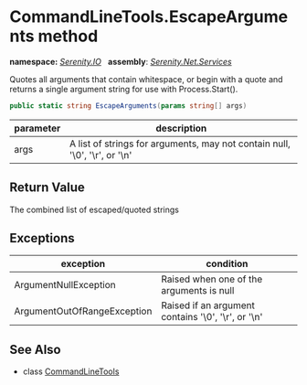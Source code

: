 # CommandLineTools.EscapeArguments method
**namespace:** *[Serenity.IO](../../README.md#serenity.io-namespace)*   **assembly**: *[Serenity.Net.Services](../../README.md)*

Quotes all arguments that contain whitespace, or begin with a quote and returns a single argument string for use with Process.Start().

```csharp
public static string EscapeArguments(params string[] args)
```

| parameter | description |
| --- | --- |
| args | A list of strings for arguments, may not contain null, '\0', '\r', or '\n' |

## Return Value

The combined list of escaped/quoted strings

## Exceptions

| exception | condition |
| --- | --- |
| ArgumentNullException | Raised when one of the arguments is null |
| ArgumentOutOfRangeException | Raised if an argument contains '\0', '\r', or '\n' |

## See Also

* class [CommandLineTools](../CommandLineTools.md)